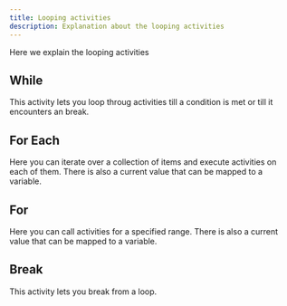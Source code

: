 ```yaml
---
title: Looping activities
description: Explanation about the looping activities
---
```


Here we explain the looping activities

## While
This activity lets you loop throug activities till a condition is met or till it encounters an break.

## For Each
Here you can iterate over a collection of items and execute activities on each of them.
There is also a current value that can be mapped to a variable.

## For
Here you can call activities for a specified range.
There is also a current value that can be mapped to a variable.

## Break
This activity lets you break from a loop.
